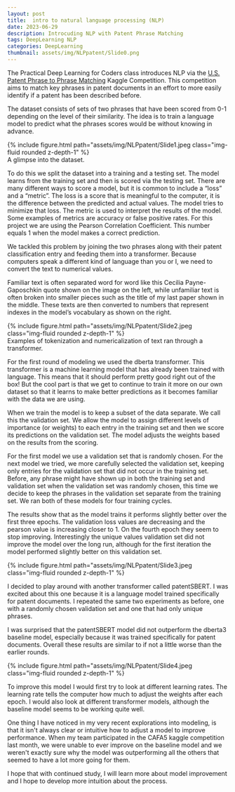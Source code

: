 ```yaml
---
layout: post
title:  intro to natural language processing (NLP)
date: 2023-06-29
description: Introcuding NLP with Patent Phrase Matching 
tags: DeepLearning NLP
categories: DeepLearning
thumbnail: assets/img/NLPpatent/Slide0.png
---
```


The Practical Deep Learning for Coders class introduces NLP via the  <a href=”https://www.kaggle.com/competitions/us-patent-phrase-to-phrase-matching”>U.S. Patent Phrase to Phrase Matching</a> Kaggle Competition. This competition aims to match key phrases in patent documents in an effort to more easily identify if a patent has been described before.

The dataset consists of sets of two phrases that have been scored from 0-1 depending on the level of their similarity. The idea is to train a language model to predict what the phrases scores would be without knowing in advance.


<div class="row">
    <div class="col-sm mt-3 mt-md-0">
        {% include figure.html path="assets/img/NLPpatent/Slide1.jpeg class="img-fluid rounded z-depth-1" %}
    </div>
</div>
<div class="caption">
    A glimpse into the dataset.
</div>

To do this we split the dataset into a training and a testing set. The model learns from the training set and then is scored via the testing set. There are many different ways to score a model, but it is common to include a “loss” and a “metric”. The loss is a score that is meaningful to the computer, it is the difference between the predicted and actual values. The model tries to minimize that loss. The metric is used to interpret the results of the model. Some examples of metrics are accuracy or false positive rates. For this project we are using the Pearson Correlation Coefficient. This number equals 1 when the model makes a correct prediction. 

We tackled this problem by joining the two phrases along with their patent classification entry and feeding them into a transformer. Because computers speak a different kind of language than you or I, we need to convert the text to numerical values.

Familiar text is often separated word for word like this Cecilia Payne-Gaposchkin quote shown on the image on the left, while unfamiliar text is often broken into smaller pieces such as the title of my last paper shown in the middle. These texts are then converted to numbers that represent indexes in the model’s vocabulary as shown on the right.

<div class="row">
    <div class="col-sm mt-3 mt-md-0">
        {% include figure.html path="assets/img/NLPpatent/Slide2.jpeg class="img-fluid rounded z-depth-1" %}
    </div>
</div>
<div class="caption">
    Examples of tokenization and numericalization of text ran through a transformer.
</div>

For the first round of modeling we used the dberta transformer. This transformer is a machine learning model that has already been trained with language. This means that it should perform pretty good right out of the box! But the cool part is that we get to continue to train it more on our own dataset so that it learns to make better predictions as it becomes familiar with the data we are using.

When we train the model is to keep a subset of the data separate. We call this the validation set. We allow the model to assign different levels of importance (or weights) to each entry in the training set and then we score its predictions on the validation set. The model adjusts the weights based on the results from the scoring.

For the first model we use a validation set that is randomly chosen. For the next model we tried, we more carefully selected the validation set, keeping only entries for the validation set that did not occur in the training set. Before, any phrase might have shown up in both the training set and validation set when the validation set was randomly chosen, this time we decide to keep the phrases in the validation set separate from the training set. We ran both of these models for four training cycles.

The results show that as the model trains it performs slightly better over the first three epochs. The validation loss values are decreasing and the pearson value is increasing closer to 1. On the fourth epoch they seem to stop improving. Interestingly the unique values validation set did not improve the model over the long run, although for the first iteration the model performed slightly better on this validation set.

<div class="row">
    <div class="col-sm mt-3 mt-md-0">
        {% include figure.html path="assets/img/NLPpatent/Slide3.jpeg class="img-fluid rounded z-depth-1" %}
    </div>
</div>


 I decided to play around with another transformer called patentSBERT. I was excited about this one because it is a language model trained specifically for patent documents. I repeated the same two experiments as before, one with a randomly chosen validation set and one that had only unique phrases.

I was surprised that the patentSBERT model did not outperform the dberta3 baseline model, especially because it was trained specifically for patent documents. Overall these results are similar to if not a little worse than the earlier rounds.

<div class="row">
    <div class="col-sm mt-3 mt-md-0">
        {% include figure.html path="assets/img/NLPpatent/Slide4.jpeg  class="img-fluid rounded z-depth-1" %}
    </div>
</div>

To improve this model I would first try to look at different learning rates. The learning rate tells the computer how much to adjust the weights after each epoch. I would also look at different transformer models, although the baseline model seems to be working quite well.

One thing I have noticed in my very recent explorations into modeling, is that it isn't always clear or intuitive how to adjust a model to improve performance. When my team participated in the CAFA5 kaggle competition last month, we were unable to ever improve on the baseline model and we weren't exactly sure why the model was outperforming all the others that seemed to have a lot more going for them.

I hope that with continued study, I will learn more about model improvement and I hope to develop more intuition about the process.


